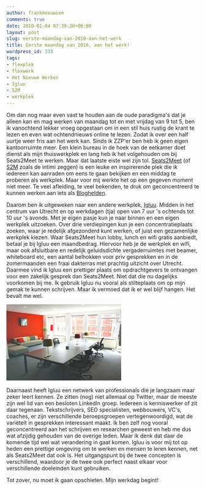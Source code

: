 ```yaml
---
author: frankmeeuwsen
comments: true
date: 2010-01-04 07:39:20+00:00
layout: post
slug: eerste-maandag-van-2010-aan-het-werk
title: Eerste maandag van 2010, aan het werk!
wordpress_id: 333
tags:
- flexplek
- flexwerk
- Het Nieuwe Werken
- Igluu
- S2M
- werkplek
---
```


Om dan nog maar even vast te houden aan de oude paradigma's dat je alleen kan en mag werken van maandag tot en met vrijdag van 9 tot 5, ben ik vanochtend lekker vroeg opgestaan om in een stil huis rustig de krant te lezen en even wat ochtendnieuws online te lezen. Zodat ik over een half uurtje weer fris aan het werk kan. Sinds ik ZZP'er ben heb ik geen eigen kantoorruimte meer. Een klein bureau in de hoek van de eetkamer doet dienst als mijn thuiswerkplek en lang heb ik het volgehouden om bij Seats2Meet te werken. Maar dat laatste eiste wel zijn tol. [Seats2Meet](http://www.seats2meet.com) (of [S2M](http://twitter.com/#search?q=%23s2m) zoals de intimi zeggen) is een leuke en inspirerende plek die ik iedereen kan aanraden om eens te gaan bekijken en een middag te proberen als werkplek. Maar voor mij werkte het op een gegeven moment niet meer. Te veel afleiding, te veel bekenden, te druk om geconcentreerd te kunnen werken aan iets als [Bloghelden](http://www.bloghelden.nl).

Daarom ben ik uitgeweken naar een andere werkplek, [Igluu](http://www.igluu.nl/). Midden in het centrum van Utrecht en op werkdagen (tja) open van 7 uur 's ochtends tot 10 uur 's avonds. Met je eigen pasje kun je naar binnen en een eigen werkplek uitzoeken. Over drie verdiepingen kun je een concentratieplaats zoeken, waar je redelijk afgezonderd kunt werken, of juist een gezamenlijke werkplek kiezen. Waar Seats2Meet hun lobby, lunch en wifi gratis aanbiedt, betaal je bij Igluu een maandbedrag. Hiervoor heb je de werkplek en wifi, maar ook afsluitbare en redelijk geluidsdichte vergaderruimtes met beamer, whiteboard etc, een aantal belhokken voor priv gesprekken en in de zomermaanden een fraai dakterras met prachtig uitzicht over Utrecht. Daarmee vind ik Igluu een prettiger plaats om opdrachtgevers te ontvangen voor een zakelijk gesprek dan Seats2Meet. Niet dat die nu dagelijks voorkomen bij me. Ik gebruik Igluu nu vooral als stilteplaats om op mijn gemak te kunnen schrijven. Maar ik vermoed dat ik er wel blijf hangen. Het bevalt me wel.

[![060](../images/uploadimages/060-300x199.jpg)](../images/uploadimages/060.jpg)

Daarnaast heeft Igluu een netwerk van professionals die je langzaam maar zeker leert kennen. Ze zitten (nog) niet allemaal op Twitter, maar de meeste zijn wel lid van een besloten LinkedIn groep. Iedereen is kenniswerker of zit daar tegenaan. Tekstschrijvers, SEO specialisten, webbouwers, VC's, coaches, er zijn verschillende beroepsgroepen vertegenwoordigd, wat de variëteit in gesprekken interessant maakt. Ik ben zelf nog vooral geconcentreerd aan het schrijven en researchen geweest en heb me dus wat afzijdig gehouden van de overige leden. Maar ik denk dat daar de komende tijd wel wat verandering in gaat komen. Igluu is voor mij tot op heden een prettige omgeving om te werken en mensen te leren kennen, net als Seats2Meet dat ook is. Het uitgangspunt bij de twee concepten is verschillend, waardoor je de twee ook perfect naast elkaar voor verschillende doeleinden kunt gebruiken.

Tot zover, nu moet ik gaan opschieten. Mijn werkdag begint!
